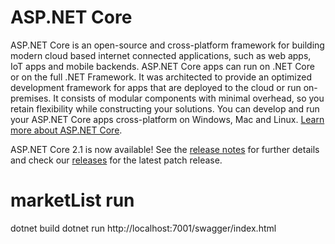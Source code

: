 ASP.NET Core
============

ASP.NET Core is an open-source and cross-platform framework for building modern cloud based internet connected applications, such as web apps, IoT apps and mobile backends. ASP.NET Core apps can run on .NET Core or on the full .NET Framework. It was architected to provide an optimized development framework for apps that are deployed to the cloud or run on-premises. It consists of modular components with minimal overhead, so you retain flexibility while constructing your solutions. You can develop and run your ASP.NET Core apps cross-platform on Windows, Mac and Linux. [Learn more about ASP.NET Core](https://docs.microsoft.com/aspnet/core/).

ASP.NET Core 2.1 is now available! See the [release notes](https://github.com/aspnet/AspNetCore/releases/tag/2.1.0) for further details and check our [releases](https://github.com/aspnet/AspNetCore/releases/) for the latest patch release.

# marketList run
dotnet build
dotnet run
http://localhost:7001/swagger/index.html
